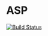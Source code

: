 # ASP

[![Build Status](https://travis-ci.org/mpf/ASP.jl.svg?branch=master)](https://travis-ci.org/mpf/ASP.jl)

